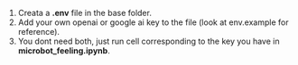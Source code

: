 1. Creata a **.env** file in the base folder.
2. Add your own openai or google ai key to the file (look at env.example for reference).
3. You dont need both, just run cell corresponding to the key you have in **microbot_feeling.ipynb**.
